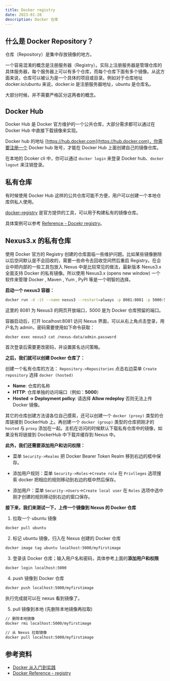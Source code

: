 ```yaml
---
title: Docker registry
date: 2023-01-28
description: Docker 仓库
---
```


## 什么是 Docker Repository？

仓库（Repository）是集中存放镜像的地方。

一个容易混淆的概念是注册服务器（Registry）。实际上注册服务器是管理仓库的具体服务器，每个服务器上可以有多个仓库，而每个仓库下面有多个镜像。从这方面来说，仓库可以被认为是一个具体的项目或目录。例如对于仓库地址 docker.io/ubuntu 来说，docker.io 是注册服务器地址，ubuntu 是仓库名。

大部分时候，并不需要严格区分这两者的概念。

## Docker Hub

Docker Hub 是 Docker 官方维护的一个公共仓库，大部分需求都可以通过在 Docker Hub 中直接下载镜像来实现。

Docker hub 的地址 [https://hub.docker.com](https://hub.docker.com)，你需要注册一个 Docker hub 账号，才能在 Docker Hub 上面创建自己的镜像仓库。

在本地的 Dcoker cli 中，你可以通过 `docker login` 来登录 Docker hub、`docker logout` 来注销登录。

## 私有仓库

有时候使用 Docker Hub 这样的公共仓库可能不方便，用户可以创建一个本地仓库供私人使用。

[docker-registry](https://docs.docker.com/registry/) 是官方提供的工具，可以用于构建私有的镜像仓库。

具体案例可以参考 [Reference - Docekr registry](https://docs.docker.com/registry/#basic-commands)。

## Nexus3.x 的私有仓库

使用 Docker 官方的 Registry 创建的仓库面临一些维护问题。比如某些镜像删除以后空间默认是不会回收的，需要一些命令去回收空间然后重启 Registry。在企业中把内部的一些工具包放入 Nexus 中是比较常见的做法，最新版本 Nexus3.x 全面支持 Docker 的私有镜像。所以使用 Nexus3.x (opens new window) 一个软件来管理 Docker , Maven , Yum , PyPI 等是一个明智的选择。

**启动一个 nexus3 容器：**

```bash
docker run -d -it --name nexus3 --restart=always -p 8081:8081 -p 5000:5000 sonatype/nexus3
```

这里的 8081 为 Nexus3 的网页开放端口，5000 是为 Docker 仓库预留的端口。

容器启动后，打开 localhost:8081 访问 Nexus 界面，可以从右上角点击登录，用户名为 admin，密码需要使用如下命令获取：

```bash
docker exec nexus3 cat /nexus-data/admin.password
```

首次登录后需要更改密码，并设置匿名访问策略。

**之后，我们就可以创建 Docker 仓库了：**

创建一个私有仓库的方法： `Repository->Repositories` 点击右边菜单 `Create repository` 选择 `docker (hosted)`

- **Name**: 仓库的名称
- **HTTP**: 仓库单独的访问端口（例如：**5000**）
- **Hosted -> Deployment pollcy**: 请选择 **Allow redeploy** 否则无法上传 Docker 镜像。

其它的仓库创建方法请各位自己摸索，还可以创建一个 `docker (proxy)` 类型的仓库链接到 DockerHub 上。再创建一个 `docker (group)` 类型的仓库把刚才的 `hosted` 与 `proxy` 添加在一起。主机在访问的时候默认下载私有仓库中的镜像，如果没有将链接到 DockerHub 中下载并缓存到 Nexus 中。

**此外，我们还需要添加用户和访问权限：**

- 菜单 `Security->Realms` 把 Docker Bearer Token Realm 移到右边的框中保存。

- 添加用户规则：菜单 `Security->Roles`->`Create role` 在 `Privlleges` 选项搜索 docker 把相应的规则移动到右边的框中然后保存。

- 添加用户：菜单 `Security->Users`->`Create local user` 在 `Roles` 选项中选中刚才创建的规则移动到右边的窗口保存。

**接下来，我们来测试一下，上传一个镜像到 Nexus 的 Docker 仓库**

1. 拉取一个 ubuntu 镜像

```bash
docker pull ubuntu
```

2. 标记 ubuntu 镜像，归入在 Nexus 创建的 Docker 仓库

```bash
docker image tag ubuntu localhost:5000/myfirstimage
```

3. 登录该 Docker 仓库；输入用户名和密码，具体参考上面的**添加用户和权限** 

```bash
docker login localhost:5000
```

4. push 镜像到 Docker 仓库

```bash
docker push localhost:5000/myfirstimage
```

执行完成就可以在 nexus 看到镜像了。

5. pull 镜像到本地 (先删除本地镜像再拉取)

```bash
// 删除本地镜像
docker rmi localhost:5000/myfirstimage

// 从 Nexus 拉取镜像
docker pull localhost:5000/myfirstimage
```

## 参考资料

- [Docker 从入门到实践](https://vuepress.mirror.docker-practice.com/repository/nexus3_registry/)
- [Docker Reference - registry](https://docs.docker.com/registry/)